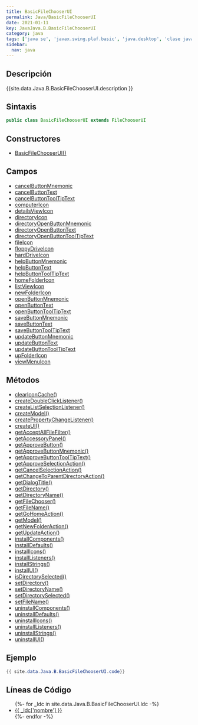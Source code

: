 ```yaml
---
title: BasicFileChooserUI
permalink: Java/BasicFileChooserUI
date: 2021-01-11
key: JavaJava.B.BasicFileChooserUI
category: java
tags: ['java se', 'javax.swing.plaf.basic', 'java.desktop', 'clase java', 'Java 1.0']
sidebar: 
  nav: java
---
```


## Descripción
{{site.data.Java.B.BasicFileChooserUI.description }}

## Sintaxis
~~~java
public class BasicFileChooserUI extends FileChooserUI
~~~

## Constructores
* [BasicFileChooserUI()](/Java/BasicFileChooserUI/BasicFileChooserUI/)

## Campos
* [cancelButtonMnemonic](/Java/BasicFileChooserUI/cancelButtonMnemonic)
* [cancelButtonText](/Java/BasicFileChooserUI/cancelButtonText)
* [cancelButtonToolTipText](/Java/BasicFileChooserUI/cancelButtonToolTipText)
* [computerIcon](/Java/BasicFileChooserUI/computerIcon)
* [detailsViewIcon](/Java/BasicFileChooserUI/detailsViewIcon)
* [directoryIcon](/Java/BasicFileChooserUI/directoryIcon)
* [directoryOpenButtonMnemonic](/Java/BasicFileChooserUI/directoryOpenButtonMnemonic)
* [directoryOpenButtonText](/Java/BasicFileChooserUI/directoryOpenButtonText)
* [directoryOpenButtonToolTipText](/Java/BasicFileChooserUI/directoryOpenButtonToolTipText)
* [fileIcon](/Java/BasicFileChooserUI/fileIcon)
* [floppyDriveIcon](/Java/BasicFileChooserUI/floppyDriveIcon)
* [hardDriveIcon](/Java/BasicFileChooserUI/hardDriveIcon)
* [helpButtonMnemonic](/Java/BasicFileChooserUI/helpButtonMnemonic)
* [helpButtonText](/Java/BasicFileChooserUI/helpButtonText)
* [helpButtonToolTipText](/Java/BasicFileChooserUI/helpButtonToolTipText)
* [homeFolderIcon](/Java/BasicFileChooserUI/homeFolderIcon)
* [listViewIcon](/Java/BasicFileChooserUI/listViewIcon)
* [newFolderIcon](/Java/BasicFileChooserUI/newFolderIcon)
* [openButtonMnemonic](/Java/BasicFileChooserUI/openButtonMnemonic)
* [openButtonText](/Java/BasicFileChooserUI/openButtonText)
* [openButtonToolTipText](/Java/BasicFileChooserUI/openButtonToolTipText)
* [saveButtonMnemonic](/Java/BasicFileChooserUI/saveButtonMnemonic)
* [saveButtonText](/Java/BasicFileChooserUI/saveButtonText)
* [saveButtonToolTipText](/Java/BasicFileChooserUI/saveButtonToolTipText)
* [updateButtonMnemonic](/Java/BasicFileChooserUI/updateButtonMnemonic)
* [updateButtonText](/Java/BasicFileChooserUI/updateButtonText)
* [updateButtonToolTipText](/Java/BasicFileChooserUI/updateButtonToolTipText)
* [upFolderIcon](/Java/BasicFileChooserUI/upFolderIcon)
* [viewMenuIcon](/Java/BasicFileChooserUI/viewMenuIcon)

## Métodos
* [clearIconCache()](/Java/BasicFileChooserUI/clearIconCache)
* [createDoubleClickListener()](/Java/BasicFileChooserUI/createDoubleClickListener)
* [createListSelectionListener()](/Java/BasicFileChooserUI/createListSelectionListener)
* [createModel()](/Java/BasicFileChooserUI/createModel)
* [createPropertyChangeListener()](/Java/BasicFileChooserUI/createPropertyChangeListener)
* [createUI()](/Java/BasicFileChooserUI/createUI)
* [getAcceptAllFileFilter()](/Java/BasicFileChooserUI/getAcceptAllFileFilter)
* [getAccessoryPanel()](/Java/BasicFileChooserUI/getAccessoryPanel)
* [getApproveButton()](/Java/BasicFileChooserUI/getApproveButton)
* [getApproveButtonMnemonic()](/Java/BasicFileChooserUI/getApproveButtonMnemonic)
* [getApproveButtonToolTipText()](/Java/BasicFileChooserUI/getApproveButtonToolTipText)
* [getApproveSelectionAction()](/Java/BasicFileChooserUI/getApproveSelectionAction)
* [getCancelSelectionAction()](/Java/BasicFileChooserUI/getCancelSelectionAction)
* [getChangeToParentDirectoryAction()](/Java/BasicFileChooserUI/getChangeToParentDirectoryAction)
* [getDialogTitle()](/Java/BasicFileChooserUI/getDialogTitle)
* [getDirectory()](/Java/BasicFileChooserUI/getDirectory)
* [getDirectoryName()](/Java/BasicFileChooserUI/getDirectoryName)
* [getFileChooser()](/Java/BasicFileChooserUI/getFileChooser)
* [getFileName()](/Java/BasicFileChooserUI/getFileName)
* [getGoHomeAction()](/Java/BasicFileChooserUI/getGoHomeAction)
* [getModel()](/Java/BasicFileChooserUI/getModel)
* [getNewFolderAction()](/Java/BasicFileChooserUI/getNewFolderAction)
* [getUpdateAction()](/Java/BasicFileChooserUI/getUpdateAction)
* [installComponents()](/Java/BasicFileChooserUI/installComponents)
* [installDefaults()](/Java/BasicFileChooserUI/installDefaults)
* [installIcons()](/Java/BasicFileChooserUI/installIcons)
* [installListeners()](/Java/BasicFileChooserUI/installListeners)
* [installStrings()](/Java/BasicFileChooserUI/installStrings)
* [installUI()](/Java/BasicFileChooserUI/installUI)
* [isDirectorySelected()](/Java/BasicFileChooserUI/isDirectorySelected)
* [setDirectory()](/Java/BasicFileChooserUI/setDirectory)
* [setDirectoryName()](/Java/BasicFileChooserUI/setDirectoryName)
* [setDirectorySelected()](/Java/BasicFileChooserUI/setDirectorySelected)
* [setFileName()](/Java/BasicFileChooserUI/setFileName)
* [uninstallComponents()](/Java/BasicFileChooserUI/uninstallComponents)
* [uninstallDefaults()](/Java/BasicFileChooserUI/uninstallDefaults)
* [uninstallIcons()](/Java/BasicFileChooserUI/uninstallIcons)
* [uninstallListeners()](/Java/BasicFileChooserUI/uninstallListeners)
* [uninstallStrings()](/Java/BasicFileChooserUI/uninstallStrings)
* [uninstallUI()](/Java/BasicFileChooserUI/uninstallUI)

## Ejemplo
~~~java
{{ site.data.Java.B.BasicFileChooserUI.code}}
~~~

## Líneas de Código
<ul>
{%- for _ldc in site.data.Java.B.BasicFileChooserUI.ldc -%}
   <li>
       <a href="{{_ldc['url'] }}">{{ _ldc['nombre'] }}</a>
   </li>
{%- endfor -%}
</ul>
